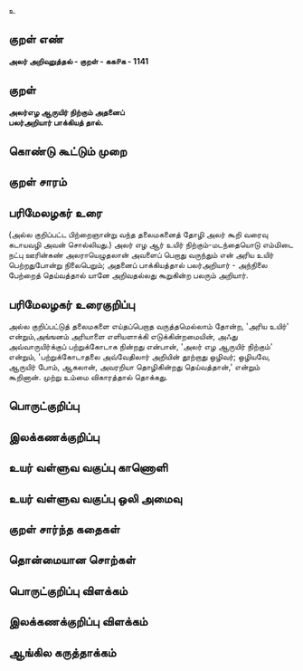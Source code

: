 உ

## குறள் எண் 

**அலர் அறிவுறுத்தல் - குறள் - கக௪க - 1141**

## குறள் 

**அலர்எழ ஆருயிர் நிற்கும் அதனைப்  
பலர்அறியார் பாக்கியத் தால்.**

## கொண்டு கூட்டும் முறை


## குறள் சாரம் 


## பரிமேலழகர் உரை

(அல்ல குறிப்பட்ட பிற்றைஞான்று வந்த தலைமகனைத் தோழி அலர் கூறி வரைவு கடாயவழி அவன் சொல்லியது.) அலர் எழ ஆர் உயிர் நிற்கும்-மடந்தையொடு எம்மிடை நட்பு ஊரின்கண் அலராயெழுதலான் அவளைப் பெறாது வருந்தும் என் அரிய உயிர் பெற்றதுபோன்று நிலைபெறும்; அதனைப் பாக்கியத்தால் பலர்அறியார் - அந்நிலை பேற்றைத் தெய்வத்தால் யானே அறிவதல்லது கூறுகின்ற பலரும் அறியார்.

## பரிமேலழகர் உரைகுறிப்பு   

அல்ல குறிப்பட்டுத் தலைமகளை எய்தப்பெறாத வருத்தமெல்லாம் தோன்ற, 'அரிய உயிர்' என்றும்,அங்ஙனம் அரியாளை எளியளாக்கி எடுக்கின்றமையின், அஃது அவ்வாருயிர்க்குப் பற்றுக்கோடாக நின்றது என்பான், 'அலர் எழ ஆருயிர் நிற்கும்' என்றும், 'பற்றுக்கோடாதலை அவ்வேதிலார் அறியின் தூற்றாது ஒழிவர்; ஒழியவே, ஆருயிர் போம், ஆகலான், அவரறியா தொழிகின்றது தெய்வத்தான்,' என்றும் கூறினான். முற்று உம்மை விகாரத்தால் தொக்கது.

## பொருட்குறிப்பு 


## இலக்கணக்குறிப்பு  


## உயர் வள்ளுவ வகுப்பு காணொளி


## உயர் வள்ளுவ வகுப்பு ஒலி அமைவு 

 
## குறள் சார்ந்த கதைகள் 


## தொன்மையான சொற்கள்


## பொருட்குறிப்பு விளக்கம்


## இலக்கணக்குறிப்பு விளக்கம்


## ஆங்கில கருத்தாக்கம் 



